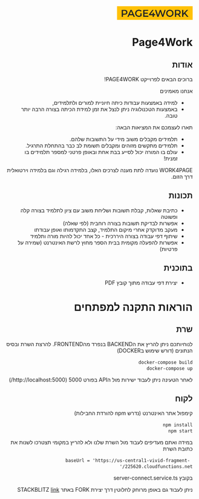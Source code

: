 <div dir="rtl">
  <img src="logo.PNG" alt="drawing" width="200"/>
  
# Page4Work

## אודות
ברוכים הבאים לפרוייקט PAGE4WORK!

אנחנו מאמינים
* למידה באמצעות עבודות כיתה חיוניית למורים ולתלמידים,
* באמצעות הטכנולוגיה ניתן לנצל את זמן למידת הכיתה בצורה הרבה יותר טובה.


תארו לעצמכם את המציאות הבאה: 
* תלמידים מקבלים משוב מידי על התשובות שלהם. 
* תלמידים מתקשים מזוהים ומקבלים תשומת לב כבר בהתחלת התרגיל. 
* עולם בו המורה יכול לסייע בבת אחת ובאופן פרטני למספר תלמידים בו זמנית!

WORK4PAGE נועדה לתת מענה לצרכים האלו, בלמידה רגילה וגם בלמידה וירטואלית דרך הזום.

## תכונות
* כתיבת שאלות, קבלת תשובות ושליחת משוב עם ציון לתלמיד בצורה קלה ופשוטה
* אפשרות לבדיקת תשובות בצורה רוחבית (לפי שאלה)
* מעקב מדוקדק אחרי מיקום התלמיד, קצב התקדמותו ואופן עבודתו
* שיתוף דפי עבודה בצורה היררכית - כל אחד יכול להיות מורה ותלמיד
* אפשרות להפעלה מקומית בבית הספר מחוץ לרשת האינטרנט (שמירה על פרטיות)

## בתוכנית
* יצירת דפי עבודה מתוך קובץ PDF
# הוראות התקנה למפתחים
## שרת

לנוחיותכם ניתן להריץ את הBACKEND בנפרד מהFRONTEND.
להרצת השרת ובסיס הנתונים (דורש שימוש בDOCKER) 
```
docker-compose build
docker-compose up
```
לאחר הטעינה ניתן לעבוד ישירות מול הAPI בפורט 5000 (http://localhost:5000/)

## לקוח

קימפול אתר האינטרנט (נדרש npm להורדת החבילות)
```
npm install
npm start
```
במידה ואתם מעדיפים לעבוד מול השרת שלנו ולא להריץ במקומי תצטרכו לשנות את כתובת השרת
```
 baseUrl = 'https://us-central1-vivid-fragment-225620.cloudfunctions.net/'
```
בקובץ server-connect.service.ts

ניתן לעבוד גם באופן מרוחק לחלוטין דרך יצירת FORK באתר STACKBLITZ
[link](https://stackblitz.com/edit/angular-sjcrfk?file=src/app/app.component.ts)
</div>
